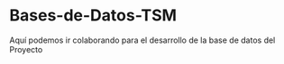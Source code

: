 # Bases-de-Datos-TSM
Aquí podemos ir colaborando para el desarrollo de la base de datos del Proyecto
